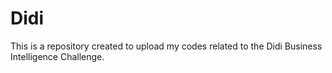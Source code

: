# Didi
This is a repository created to upload my codes related to the Didi Business Intelligence Challenge.
